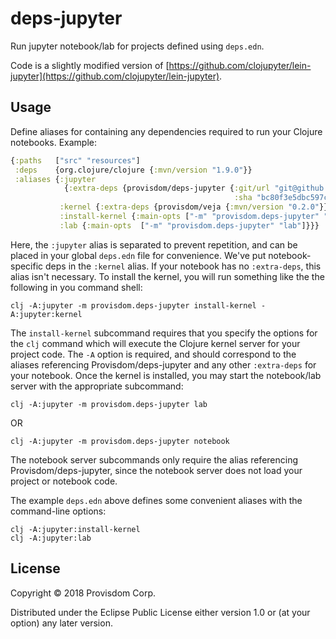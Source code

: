 # deps-jupyter

Run jupyter notebook/lab for projects defined using `deps.edn`.

Code is a slightly modified version of [https://github.com/clojupyter/lein-jupyter](https://github.com/clojupyter/lein-jupyter).

## Usage

Define aliases for containing any dependencies required to run your Clojure notebooks. Example:

```clj
{:paths   ["src" "resources"]
 :deps    {org.clojure/clojure {:mvn/version "1.9.0"}}
 :aliases {:jupyter 
            {:extra-deps {provisdom/deps-jupyter {:git/url "git@github.com:Provisdom/deps-jupyter.git"
                                                  :sha "bc80f3e5dbc597c44fbcf2b53ac3603728a3565d"}}}
           :kernel {:extra-deps {provisdom/veja {:mvn/version "0.2.0"}}}
           :install-kernel {:main-opts ["-m" "provisdom.deps-jupyter" "install-kernel" "-A:jupyter:kernel"]}
           :lab {:main-opts  ["-m" "provisdom.deps-jupyter" "lab"]}}}
```
Here, the `:jupyter` alias is separated to prevent repetition, and can be placed in your global
`deps.edn` file for convenience. We've put notebook-specific deps in the `:kernel` alias. If your
notebook has no `:extra-deps`, this alias isn't necessary. To install the kernel, you will run 
something like the the following in you command shell:

```
clj -A:jupyter -m provisdom.deps-jupyter install-kernel -A:jupyter:kernel
```

The `install-kernel` subcommand requires that you specify the options for the `clj` command
which will execute the Clojure kernel server for your project code. The `-A` option is required,
and should correspond to the aliases referencing Provisdom/deps-jupyter and any other `:extra-deps`
for your notebook. Once the kernel is installed, you may start the notebook/lab server with the 
appropriate subcommand:

```
clj -A:jupyter -m provisdom.deps-jupyter lab
```

OR

```
clj -A:jupyter -m provisdom.deps-jupyter notebook
```

The notebook server subcommands only require the alias referencing Provisdom/deps-jupyter, since the
notebook server does not load your project or notebook code.

The example `deps.edn` above defines some convenient aliases with the command-line options:

```
clj -A:jupyter:install-kernel
clj -A:jupyter:lab
```

## License

Copyright © 2018 Provisdom Corp.

Distributed under the Eclipse Public License either version 1.0 or (at
your option) any later version.
